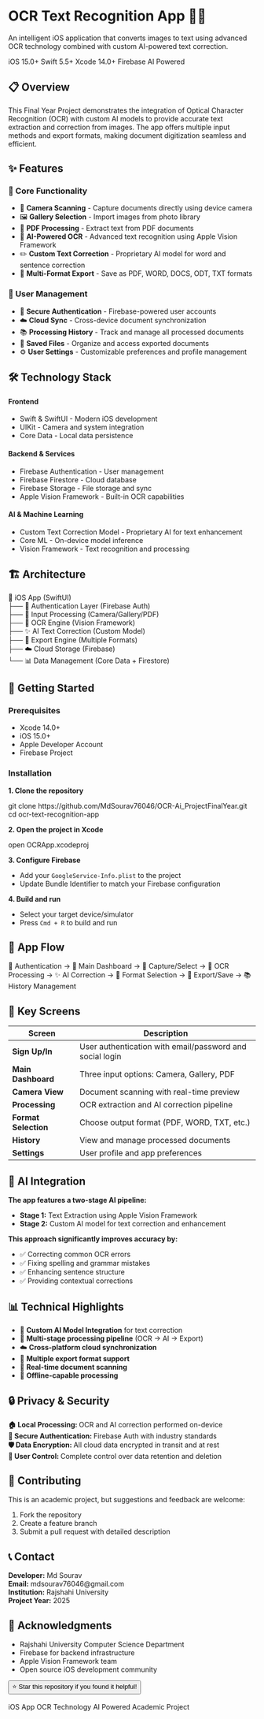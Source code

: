 <div class="container">
  <div class="header">
      <h1>OCR Text Recognition App 📱✨</h1>
      <p>An intelligent iOS application that converts images to text using advanced OCR technology combined with custom AI-powered text correction.</p>
            
  <div class="badges">
      <span class="badge">iOS 15.0+</span>
      <span class="badge">Swift 5.5+</span>
      <span class="badge">Xcode 14.0+</span>
      <span class="badge">Firebase</span>
      <span class="badge">AI Powered</span>
  </div>
</div>

  <h2>📋 Overview</h2>
  <p>This Final Year Project demonstrates the integration of Optical Character Recognition (OCR) with custom AI models to provide accurate text extraction and correction from images. The app offers multiple input methods and export formats, making document digitization seamless and efficient.</p>

  <h2>✨ Features</h2>
  
  <div class="feature-grid">
      <div class="feature-card">
          <h3>🎯 Core Functionality</h3>
          <ul>
              <li>📸 <strong>Camera Scanning</strong> - Capture documents directly using device camera</li>
              <li>🖼️ <strong>Gallery Selection</strong> - Import images from photo library</li>
              <li>📄 <strong>PDF Processing</strong> - Extract text from PDF documents</li>
              <li>🤖 <strong>AI-Powered OCR</strong> - Advanced text recognition using Apple Vision Framework</li>
              <li>✏️ <strong>Custom Text Correction</strong> - Proprietary AI model for word and sentence correction</li>
              <li>📱 <strong>Multi-Format Export</strong> - Save as PDF, WORD, DOCS, ODT, TXT formats</li>
          </ul>
      </div>
      
  <div class="feature-card">
      <h3>👤 User Management</h3>
      <ul>
          <li>🔐 <strong>Secure Authentication</strong> - Firebase-powered user accounts</li>
          <li>☁️ <strong>Cloud Sync</strong> - Cross-device document synchronization</li>
          <li>📚 <strong>Processing History</strong> - Track and manage all processed documents</li>
          <li>💾 <strong>Saved Files</strong> - Organize and access exported documents</li>
          <li>⚙️ <strong>User Settings</strong> - Customizable preferences and profile management</li>
      </ul>
  </div>
  </div>

  <h2>🛠️ Technology Stack</h2>
  
  <div class="tech-stack">
      <div class="tech-category">
          <h4>Frontend</h4>
          <ul>
              <li>Swift & SwiftUI - Modern iOS development</li>
              <li>UIKit - Camera and system integration</li>
              <li>Core Data - Local data persistence</li>
          </ul>
      </div>
      
  <div class="tech-category">
      <h4>Backend & Services</h4>
      <ul>
          <li>Firebase Authentication - User management</li>
          <li>Firebase Firestore - Cloud database</li>
          <li>Firebase Storage - File storage and sync</li>
          <li>Apple Vision Framework - Built-in OCR capabilities</li>
      </ul>
  </div>
  
  <div class="tech-category">
      <h4>AI & Machine Learning</h4>
      <ul>
          <li>Custom Text Correction Model - Proprietary AI for text enhancement</li>
          <li>Core ML - On-device model inference</li>
          <li>Vision Framework - Text recognition and processing</li>
      </ul>
  </div>
  </div>

  <h2>🏗️ Architecture</h2>
  <div class="architecture">
      📱 iOS App (SwiftUI)<br>
      ├── 🔐 Authentication Layer (Firebase Auth)<br>
      ├── 📸 Input Processing (Camera/Gallery/PDF)<br>
      ├── 🤖 OCR Engine (Vision Framework)<br>
      ├── ✨ AI Text Correction (Custom Model)<br>
      ├── 💾 Export Engine (Multiple Formats)<br>
      ├── ☁️ Cloud Storage (Firebase)<br>
      └── 📊 Data Management (Core Data + Firestore)<br>
  </div>

  <h2>🚀 Getting Started</h2>
  
  <h3>Prerequisites</h3>
  <ul>
      <li>Xcode 14.0+</li>
      <li>iOS 15.0+</li>
      <li>Apple Developer Account</li>
      <li>Firebase Project</li>
  </ul>

  <h3>Installation</h3>
  
  <p><strong>1. Clone the repository</strong></p>
  <div class="code-block">
git clone https://github.com/MdSourav76046/OCR-Ai_ProjectFinalYear.git
cd ocr-text-recognition-app
        </div>

  <p><strong>2. Open the project in Xcode</strong></p>
  <div class="code-block">
open OCRApp.xcodeproj
        </div>

<p><strong>3. Configure Firebase</strong></p>
<ul>
  <li>Add your <code>GoogleService-Info.plist</code> to the project</li>
  <li>Update Bundle Identifier to match your Firebase configuration</li>
</ul>

<p><strong>4. Build and run</strong></p>
<ul>
  <li>Select your target device/simulator</li>
  <li>Press <code>Cmd + R</code> to build and run</li>
</ul>

<h2>📱 App Flow</h2>
<div class="app-flow">
  🔑 Authentication → 📱 Main Dashboard → 📸 Capture/Select → 
  🤖 OCR Processing → ✨ AI Correction → 📝 Format Selection → 
  💾 Export/Save → 📚 History Management
</div>

<h2>🎯 Key Screens</h2>
<table>
  <thead>
      <tr>
          <th>Screen</th>
          <th>Description</th>
      </tr>
  </thead>
  <tbody>
      <tr>
          <td><strong>Sign Up/In</strong></td>
          <td>User authentication with email/password and social login</td>
      </tr>
      <tr>
          <td><strong>Main Dashboard</strong></td>
          <td>Three input options: Camera, Gallery, PDF</td>
      </tr>
      <tr>
          <td><strong>Camera View</strong></td>
          <td>Document scanning with real-time preview</td>
      </tr>
      <tr>
          <td><strong>Processing</strong></td>
          <td>OCR extraction and AI correction pipeline</td>
      </tr>
      <tr>
          <td><strong>Format Selection</strong></td>
          <td>Choose output format (PDF, WORD, TXT, etc.)</td>
      </tr>
      <tr>
          <td><strong>History</strong></td>
          <td>View and manage processed documents</td>
      </tr>
      <tr>
          <td><strong>Settings</strong></td>
          <td>User profile and app preferences</td>
      </tr>
  </tbody>
</table>

<h2>🧠 AI Integration</h2>
<div class="highlight-box">
  <p><strong>The app features a two-stage AI pipeline:</strong></p>
  <ul>
      <li><strong>Stage 1:</strong> Text Extraction using Apple Vision Framework</li>
      <li><strong>Stage 2:</strong> Custom AI model for text correction and enhancement</li>
  </ul>
  
  <p><strong>This approach significantly improves accuracy by:</strong></p>
  <ul>
      <li>✅ Correcting common OCR errors</li>
      <li>✅ Fixing spelling and grammar mistakes</li>
      <li>✅ Enhancing sentence structure</li>
      <li>✅ Providing contextual corrections</li>
  </ul>
</div>

<h2>📊 Technical Highlights</h2>
<ul>
  <li>🤖 <strong>Custom AI Model Integration</strong> for text correction</li>
  <li>🔄 <strong>Multi-stage processing pipeline</strong> (OCR → AI → Export)</li>
  <li>☁️ <strong>Cross-platform cloud synchronization</strong></li>
  <li>📁 <strong>Multiple export format support</strong></li>
  <li>📸 <strong>Real-time document scanning</strong></li>
  <li>📱 <strong>Offline-capable processing</strong></li>
</ul>

<h2>🔒 Privacy & Security</h2>
<div class="security-features">
  <div class="security-item">
      <strong>🏠 Local Processing: </strong> OCR and AI correction performed on-device
  </div>
  <div class="security-item">
      <strong>🔐 Secure Authentication: </strong> Firebase Auth with industry standards
  </div>
  <div class="security-item">
      <strong>🛡️ Data Encryption: </strong> All cloud data encrypted in transit and at rest
  </div>
  <div class="security-item">
      <strong>👤 User Control: </strong> Complete control over data retention and deletion
  </div>
</div>

<h2>🤝 Contributing</h2>
<p>This is an academic project, but suggestions and feedback are welcome:</p>
<ol>
  <li>Fork the repository</li>
  <li>Create a feature branch</li>
  <li>Submit a pull request with detailed description</li>
</ol>

<div class="contact-section">
  <h2>📞 Contact</h2>
  <p><strong>Developer:</strong> Md Sourav<br>
  <strong>Email:</strong> mdsourav76046@gmail.com<br>
  <strong>Institution:</strong> Rajshahi University<br>
  <strong>Project Year:</strong> 2025</p>
</div>

<h2>🙏 Acknowledgments</h2>
<ul>
  <li>Rajshahi University Computer Science Department</li>
  <li>Firebase for backend infrastructure</li>
  <li>Apple Vision Framework team</li>
  <li>Open source iOS development community</li>
</ul>

<div class="footer">
  <button class="star-button">⭐ Star this repository if you found it helpful!</button>
  <br><br>
  <div class="badges">
      <span class="badge">iOS App</span>
      <span class="badge">OCR Technology</span>
      <span class="badge">AI Powered</span>
      <span class="badge">Academic Project</span>
  </div>
</div>
</div>
